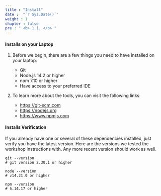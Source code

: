 ```yaml
---
title : "Install"
date :  "`r Sys.Date()`" 
weight : 1 
chapter : false
pre : " <b> 1.1. </b> "
---
```

#### Installs on your Laptop

1. Before we begin, there are a few things you need to have installed on your laptop:
    - Git
    - Node.js 14.2 or higher
    - npm 7.10 or higher
    - Have access to your preferred IDE

2. To learn more about the tools, you can visit the following links:
    - https://git-scm.com 
    - https://nodejs.org 
    - https://www.npmjs.com 

#### Installs Verification
If you already have one or several of these dependencies installed, just verify you have the latest version. Here are the versions we tested the workshop instructions with. Any more recent version should work as well.

````
git --version
# git version 2.30.1 or higher

node --version
# v14.21.0 or higher

npm --version
# 6.14.17 or higher

````